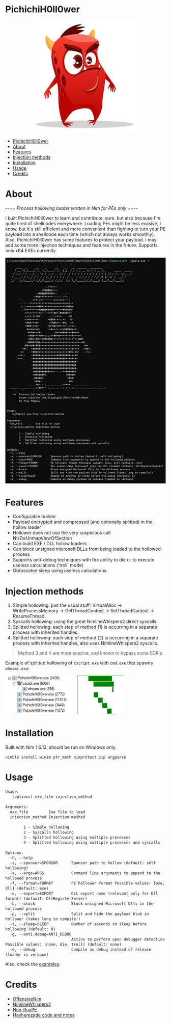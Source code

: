 
# PichichiH0ll0wer

<p align="center">
  <img alt="Pichichi" src="/assets/pichichi.PNG">
</p>

- [PichichiH0ll0wer](#pichichih0ll0wer)
- [About](#about)
- [Features](#features)
- [Injection methods](#injection-methods)
- [Installation](#installation)
- [Usage](#usage)
- [Credits](#credits)

# About

*--== Process hollowing loader written in Nim for PEs only ==--*

I built PichichiH0ll0wer to learn and contribute, sure. but also because I'm quite tired of shellcodes everywhere. 
Loading PEs might be less evasive, I know, but it's still efficient and more convenient than fighting to turn your PE payload into a shellcode each time (which not always works smoothly).
Also, PichichiH0ll0wer has some features to protect your payload.
I may add some more injection techniques and features in the future.
Supports only x64 EXEs currently.

![](/assets/ui.PNG)

# Features
- Configurable builder
- Payload encrypted and compressed (and optionally splitted) in the hollow loader
- Hollower does not use the very suspicious call Nt/ZwUnmapViewOfSection
- Can build EXE / DLL hollow loaders
- Can block unsigned microsoft DLLs from being loaded to the hollowed process
- Supports anti-debug techniques with the ability to die or to execute useless calculations ('troll' mode)
- Obfuscated sleep using useless calculations

# Injection methods
1. Simple hollowing: just the usual stuff: VirtualAlloc -> WriteProcessMemory -> GetThreadContext -> SetThreadContext -> ResumeThread.
2. Syscalls hollowing: using the great NimlineWhispers2 direct syscalls.
3. Splitted hollowing: each step of method (1) is occurring in a separate process with inherited handles.
4. Splitted hollowing: each step of method (2) is occurring in a separate process with inherited handles, also uses NimlineWhispers2 syscalls. 
> Method 3 and 4 are more evasive, and known to bypass some EDR's.

Example of splitted hollowing of `cscript.exe` with `cmd.exe` that spawns `whoami.exe`:

![](/assets/splitted_pstree.PNG)

# Installation
Built with Nim 1.6.12, should be run on Windows only.
```
nimble install winim ptr_math nimprotect zip argparse
```

# Usage

```
Usage:
   [options] exe_file injection_method

Arguments:
  exe_file         Exe file to load
  injection_method Injection method

        1 - Simple hollowing
        2 - Syscalls hollowing
        3 - Splitted hollowing using multiple processes
        4 - Splitted hollowing using multiple processes and syscalls

Options:
  -h, --help
  -s, --sponsor=SPONSOR      Sponsor path to hollow (default: self hollowing)
  -a, --args=ARGS            Command line arguments to append to the hollowed process
  -f, --format=FORMAT        PE hollower format Possible values: [exe, dll] (default: exe)
  -e, --export=EXPORT        DLL export name (relevant only for Dll format) (default: DllRegisterServer)
  -b, --block                Block unsigned Microsoft Dlls in the hollowed process
  -p, --split                Split and hide the payload blob in hollower (takes long to compile!)
  -t, --sleep=SLEEP          Number of seconds to sleep before hollowing (default: 0)
  -g, --anti-debug=ANTI_DEBUG
                             Action to perform upon debugger detection Possible values: [none, die, troll] (default: none)
  -d, --debug                Compile as debug instead of release (loader is verbose)
```
Also, check the [examples](/examples/).

# Credits
- [OffensiveNim](https://github.com/byt3bl33d3r/OffensiveNim)
- [NimlineWhispers2](https://github.com/ajpc500/NimlineWhispers2)
- [Nim-RunPE](https://github.com/S3cur3Th1sSh1t/Nim-RunPE)
- [Hasherezade code and notes](https://github.com/hasherezade/libpeconv/tree/master/run_pe)

  
